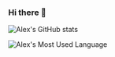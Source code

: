 ### Hi there 👋

<!--
**alexhyang/alexhyang** is a ✨ _special_ ✨ repository because its `README.md` (this file) appears on your GitHub profile.

Here are some ideas to get you started:

- 🔭 I’m currently working on ...
- 🌱 I’m currently learning ...
- 👯 I’m looking to collaborate on ...
- 🤔 I’m looking for help with ...
- 💬 Ask me about ...
- 📫 How to reach me: ...
- 😄 Pronouns: ...
- ⚡ Fun fact: ...
-->

![Alex's GitHub stats](https://github-readme-stats.vercel.app/api?username=alexhyang&show_icons=true)

![Alex's Most Used Language](https://github-readme-stats.vercel.app/api/top-langs/?username=alexhyang&layout=compact)
